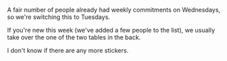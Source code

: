 A fair number of people already had weekly commitments on Wednesdays, so we're switching this to Tuesdays. 

If you're new this week (we've added a few people to the list), we usually take over the one of the two tables in the back.

I don't know if there are any more stickers.